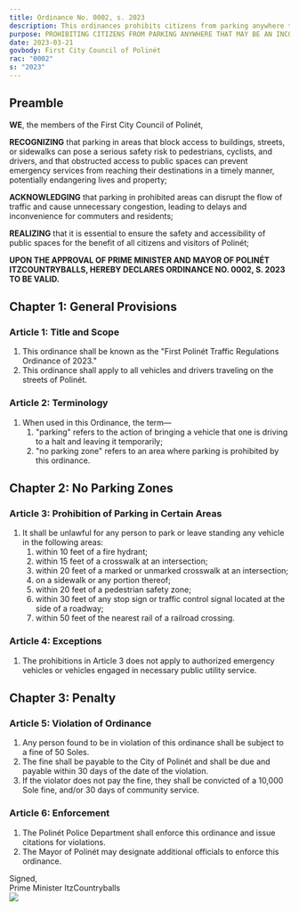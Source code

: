 ```yaml
---
title: Ordinance No. 0002, s. 2023
description: This ordinances prohibits citizens from parking anywhere that may be an inconvenience to others.
purpose: PROHIBITING CITIZENS FROM PARKING ANYWHERE THAT MAY BE AN INCONVENIENCE TO OTHERS.
date: 2023-03-21
govbody: First City Council of Polinét
rac: "0002"
s: "2023"
---
```


## Preamble
<p>
<b><span class="text-3xl font-bold">W</span>E</b>, the members of the First City Council of Polinét,

**RECOGNIZING** that parking in areas that block access to buildings, streets, or sidewalks can pose a serious safety risk to pedestrians, cyclists, and drivers, and that obstructed access to public spaces can prevent emergency services from reaching their destinations in a timely manner, potentially endangering lives and property;

**ACKNOWLEDGING** that parking in prohibited areas can disrupt the flow of traffic and cause unnecessary congestion, leading to delays and inconvenience for commuters and residents; 

**REALIZING** that it is essential to ensure the safety and accessibility of public spaces for the benefit of all citizens and visitors of Polinét; 

**UPON THE APPROVAL OF PRIME MINISTER AND MAYOR OF POLINÉT ITZCOUNTRYBALLS, HEREBY DECLARES ORDINANCE NO. 0002, S. 2023 TO BE VALID.**

## Chapter 1: General Provisions

### Article 1: Title and Scope
<ol class="numeral">
    <li>This ordinance shall be known as the "First Polinét Traffic Regulations Ordinance of 2023."</li>
    <li>This ordinance shall apply to all vehicles and drivers traveling on the streets of Polinét.</li>
</ol>


### Article 2: Terminology
<ol class="numeral">
    <li>When used in this Ordinance, the term—
        <ol class="alpha list-inside">
            <li>"parking" refers to the action of bringing a vehicle that one is driving to a halt and leaving it temporarily;</li>
            <li>"no parking zone" refers to an area where parking is prohibited by this ordinance.</li>
        </ol>
    </li>
</ol>

## Chapter 2: No Parking Zones

### Article 3: Prohibition of Parking in Certain Areas
<ol class="numeral">
	<li>It shall be unlawful for any person to park or leave standing any vehicle in the following areas:
		<ol class="alpha list-inside">
			<li>within 10 feet of a fire hydrant;</li>
            <li>within 15 feet of a crosswalk at an intersection;</li>
            <li>within 20 feet of a marked or unmarked crosswalk at an intersection;</li>
        	<li>on a sidewalk or any portion thereof;</li>
            <li>within 20 feet of a pedestrian safety zone;</li>
            <li>within 30 feet of any stop sign or traffic control signal located at the side of a roadway;</li>
            <li>within 50 feet of the nearest rail of a railroad crossing.</li>
		</ol>
	</li>
</ol>

### Article 4: Exceptions
<ol class="numeral">
	<li>The prohibitions in Article 3 does not apply to authorized emergency vehicles or vehicles engaged in necessary public utility service.</li>
</ol>

## Chapter 3: Penalty

### Article 5: Violation of Ordinance
<ol class="numeral">
	<li>Any person found to be in violation of this ordinance shall be subject to a fine of 50 Soles.</li>
    <li>The fine shall be payable to the City of Polinét and shall be due and payable within 30 days of the date of the violation.</li>
    <li>If the violator does not pay the fine, they shall be convicted of a 10,000 Sole fine, and/or 30 days of community service.</li>
</ol>

### Article 6: Enforcement
<ol class="numeral">
	<li>The Polinét Police Department shall enforce this ordinance and issue citations for violations.</li>
    <li>The Mayor of Polinét may designate additional officials to enforce this ordinance.</li>
</ol>

<div class="grid text-right">
    Signed,
    <div class="block">
        Prime Minister ItzCountryballs<br>
        <img src="/assets/img/Itz-sig.png" class="h-12 w-auto float-right block">
    </div>
</div>